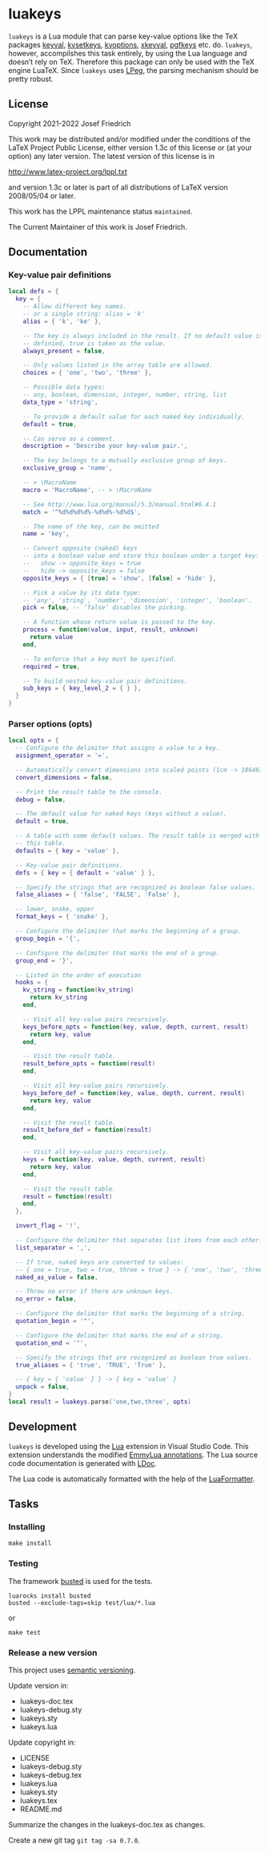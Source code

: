 # luakeys

`luakeys` is a Lua module that can parse key-value options like the
TeX packages [keyval](https://www.ctan.org/pkg/keyval),
[kvsetkeys](https://www.ctan.org/pkg/kvsetkeys),
[kvoptions](https://www.ctan.org/pkg/kvoptions),
[xkeyval](https://www.ctan.org/pkg/xkeyval),
[pgfkeys](https://www.ctan.org/pkg/pgfkeys) etc. do. `luakeys`,
however, accompilshes this task entirely, by using the Lua language and
doesn’t rely on TeX. Therefore this package can only be used with the
TeX engine LuaTeX. Since `luakeys` uses
[LPeg](http://www.inf.puc-rio.br/~roberto/lpeg/), the parsing
mechanism should be pretty robust.

## License

Copyright 2021-2022 Josef Friedrich

This work may be distributed and/or modified under the
conditions of the LaTeX Project Public License, either version 1.3c
of this license or (at your option) any later version.
The latest version of this license is in

http://www.latex-project.org/lppl.txt

and version 1.3c or later is part of all distributions of LaTeX
version 2008/05/04 or later.

This work has the LPPL maintenance status `maintained`.

The Current Maintainer of this work is Josef Friedrich.

## Documentation

### Key-value pair definitions

```lua
local defs = {
  key = {
    -- Allow different key names.
    -- or a single string: alias = 'k'
    alias = { 'k', 'ke' },

    -- The key is always included in the result. If no default value is
    -- definied, true is taken as the value.
    always_present = false,

    -- Only values listed in the array table are allowed.
    choices = { 'one', 'two', 'three' },

    -- Possible data types:
    -- any, boolean, dimension, integer, number, string, list
    data_type = 'string',

    -- To provide a default value for each naked key individually.
    default = true,

    -- Can serve as a comment.
    description = 'Describe your key-value pair.',

    -- The key belongs to a mutually exclusive group of keys.
    exclusive_group = 'name',

    -- > \MacroName
    macro = 'MacroName', -- > \MacroName

    -- See http://www.lua.org/manual/5.3/manual.html#6.4.1
    match = '^%d%d%d%d%-%d%d%-%d%d$',

    -- The name of the key, can be omitted
    name = 'key',

    -- Convert opposite (naked) keys
    -- into a boolean value and store this boolean under a target key:
    --   show -> opposite_keys = true
    --   hide -> opposite_keys = false
    opposite_keys = { [true] = 'show', [false] = 'hide' },

    -- Pick a value by its data type:
    -- 'any', 'string', 'number', 'dimension', 'integer', 'boolean'.
    pick = false, -- ’false’ disables the picking.

    -- A function whose return value is passed to the key.
    process = function(value, input, result, unknown)
      return value
    end,

    -- To enforce that a key must be specified.
    required = true,

    -- To build nested key-value pair definitions.
    sub_keys = { key_level_2 = { } },
  }
}
```

### Parser options (opts)

```lua
local opts = {
  -- Configure the delimiter that assigns a value to a key.
  assignment_operator = '=',

  -- Automatically convert dimensions into scaled points (1cm -> 1864679).
  convert_dimensions = false,

  -- Print the result table to the console.
  debug = false,

  -- The default value for naked keys (keys without a value).
  default = true,

  -- A table with some default values. The result table is merged with
  -- this table.
  defaults = { key = 'value' },

  -- Key-value pair definitions.
  defs = { key = { default = 'value' } },

  -- Specify the strings that are recognized as boolean false values.
  false_aliases = { 'false', 'FALSE', 'False' },

  -- lower, snake, upper
  format_keys = { 'snake' },

  -- Configure the delimiter that marks the beginning of a group.
  group_begin = '{',

  -- Configure the delimiter that marks the end of a group.
  group_end = '}',

  -- Listed in the order of execution
  hooks = {
    kv_string = function(kv_string)
      return kv_string
    end,

    -- Visit all key-value pairs recursively.
    keys_before_opts = function(key, value, depth, current, result)
      return key, value
    end,

    -- Visit the result table.
    result_before_opts = function(result)
    end,

    -- Visit all key-value pairs recursively.
    keys_before_def = function(key, value, depth, current, result)
      return key, value
    end,

    -- Visit the result table.
    result_before_def = function(result)
    end,

    -- Visit all key-value pairs recursively.
    keys = function(key, value, depth, current, result)
      return key, value
    end,

    -- Visit the result table.
    result = function(result)
    end,
  },

  invert_flag = '!',

  -- Configure the delimiter that separates list items from each other.
  list_separator = ',',

  -- If true, naked keys are converted to values:
  -- { one = true, two = true, three = true } -> { 'one', 'two', 'three' }
  naked_as_value = false,

  -- Throw no error if there are unknown keys.
  no_error = false,

  -- Configure the delimiter that marks the beginning of a string.
  quotation_begin = '"',

  -- Configure the delimiter that marks the end of a string.
  quotation_end = '"',

  -- Specify the strings that are recognized as boolean true values.
  true_aliases = { 'true', 'TRUE', 'True' },

  -- { key = { 'value' } } -> { key = 'value' }
  unpack = false,
}
local result = luakeys.parse('one,two,three', opts)
```

## Development

`luakeys` is developed using the
[Lua](https://marketplace.visualstudio.com/items?itemName=sumneko.lua)
extension in Visual Studio Code. This extension understands the modified
[EmmyLua annotations](https://github.com/sumneko/lua-language-server/wiki/Annotations).
The Lua source code documentation is generated with
[LDoc](https://stevedonovan.github.io/ldoc/manual/doc.md.html).

The Lua code is automatically formatted with the help of the
[LuaFormatter](https://github.com/Koihik/LuaFormatter).

## Tasks

### Installing

```
make install
```

### Testing

The framework [busted](https://github.com/Olivine-Labs/busted) is used
for the tests.

```
luarocks install busted
busted --exclude-tags=skip test/lua/*.lua
```

or

```
make test
```

### Release a new version

This project uses [semantic versioning](https://semver.org).

Update version in:

* luakeys-doc.tex
* luakeys-debug.sty
* luakeys.sty
* luakeys.lua

Update copyright in:

* LICENSE
* luakeys-debug.sty
* luakeys-debug.tex
* luakeys.lua
* luakeys.sty
* luakeys.tex
* README.md

Summarize the changes in the luakeys-doc.tex as changes.

Create a new git tag `git tag -sa 0.7.0`.
